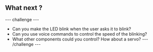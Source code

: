 ## What next ?
--- challenge ---
- Can you make the LED blink when the user asks it to blink?
- Can you use voice commands to control the speed of the blinking?
- What other components could you control? How about a servo?
--- /challenge ---


